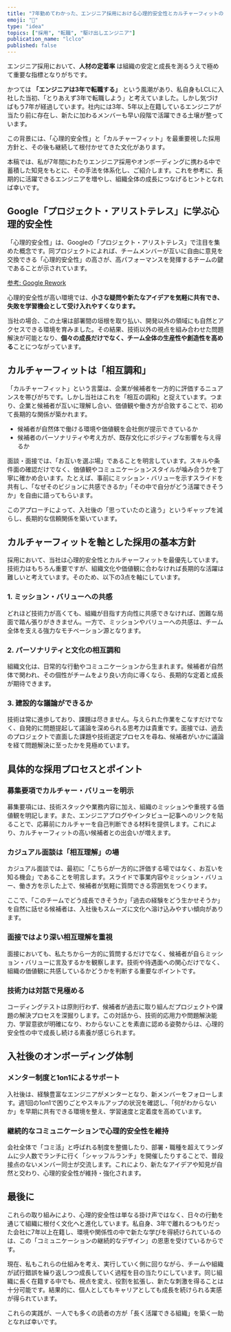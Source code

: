 ```yaml
---
title: "7年勤めてわかった、エンジニア採用における心理的安全性とカルチャーフィットの重要性"
emoji: "🤝"
type: "idea"
topics: ["採用", "転職", "駆け出しエンジニア"]
publication_name: "lclco"
published: false
---
```


エンジニア採用において、**人材の定着率** は組織の安定と成長を測るうえで極めて重要な指標となりがちです。

かつては **「エンジニアは3年で転職する」** という風潮があり、私自身もLCLに入社した当初、「とりあえず3年で転職しよう」と考えていました。しかし気づけばもう7年が経過しています。社内には3年、5年以上在籍しているエンジニアが当たり前に存在し、新たに加わるメンバーも早い段階で活躍できる土壌が整っています。

この背景には、「心理的安全性」と「カルチャーフィット」を最重要視した採用方針と、その後も継続して根付かせてきた文化があります。

本稿では、私が7年間にわたりエンジニア採用やオンボーディングに携わる中で蓄積した知見をもとに、その手法を体系化し、ご紹介します。これを参考に、長期的に活躍できるエンジニアを増やし、組織全体の成長につなげるヒントとなれば幸いです。

## Google「プロジェクト・アリストテレス」に学ぶ心理的安全性

「心理的安全性」は、Googleの「プロジェクト・アリストテレス」で注目を集めた概念です。同プロジェクトによれば、チームメンバーが互いに自由に意見を交換できる「心理的安全性」の高さが、高パフォーマンスを発揮するチームの鍵であることが示されています。

[参考: Google Rework](https://rework.withgoogle.com/jp/guides/understanding-team-effectiveness#help-teams-take-action)

心理的安全性が高い環境では、**小さな疑問や新たなアイデアを気軽に共有でき、失敗を学習機会として受け入れやすくなります。**

当社の場合、この土壌は部署間の垣根を取り払い、開発以外の領域にも自然とアクセスできる環境を育みました。その結果、技術以外の視点を組み合わせた問題解決が可能となり、**個々の成長だけでなく、チーム全体の生産性や創造性を高める**ことにつながっています。

## カルチャーフィットは「相互調和」

「カルチャーフィット」という言葉は、企業が候補者を一方的に評価するニュアンスを帯びがちです。しかし当社はこれを「相互の調和」と捉えています。つまり、企業と候補者が互いに理解し合い、価値観や働き方が合致することで、初めて長期的な関係が築かれます。

- 候補者が自然体で働ける環境や価値観を会社側が提示できているか
- 候補者のパーソナリティや考え方が、既存文化にポジティブな影響を与え得るか

面談・面接では、「お互いを選ぶ場」であることを明言しています。スキルや条件面の確認だけでなく、価値観やコミュニケーションスタイルが噛み合うかを丁寧に確かめ合います。たとえば、事前にミッション・バリューを示すスライドを共有し、「なぜそのビジョンに共感できるか」「その中で自分がどう活躍できそうか」を自由に語ってもらいます。

このアプローチによって、入社後の「思っていたのと違う」というギャップを減らし、長期的な信頼関係を築いています。

## カルチャーフィットを軸とした採用の基本方針

採用において、当社は心理的安全性とカルチャーフィットを最優先しています。技術力はもちろん重要ですが、組織文化や価値観に合わなければ長期的な活躍は難しいと考えています。そのため、以下の3点を軸にしています。

### 1. ミッション・バリューへの共感

どれほど技術力が高くても、組織が目指す方向性に共感できなければ、困難な局面で踏ん張りがききません。一方で、ミッションやバリューへの共感は、チーム全体を支える強力なモチベーション源となります。

### 2. パーソナリティと文化の相互調和

組織文化は、日常的な行動やコミュニケーションから生まれます。候補者が自然体で関われ、その個性がチームをより良い方向に導くなら、長期的な定着と成長が期待できます。

### 3. 建設的な議論ができるか

技術は常に進歩しており、課題は尽きません。与えられた作業をこなすだけでなく、自発的に問題提起して議論を深められる思考力は貴重です。面接では、過去のプロジェクトで直面した課題や技術選定プロセスを尋ね、候補者がいかに議論を経て問題解決に至ったかを見極めています。

## 具体的な採用プロセスとポイント

### 募集要項でカルチャー・バリューを明示

募集要項には、技術スタックや業務内容に加え、組織のミッションや重視する価値観を明記します。また、エンジニアブログやインタビュー記事へのリンクを貼ることで、応募前にカルチャーを自己判断できる材料を提供します。これにより、カルチャーフィットの高い候補者との出会いが増えます。

### カジュアル面談は「相互理解」の場

カジュアル面談では、最初に「こちらが一方的に評価する場ではなく、お互いを知る機会」であることを明言します。スライドで事業内容やミッション・バリュー、働き方を示した上で、候補者が気軽に質問できる雰囲気をつくります。

ここで、「このチームでどう成長できそうか」「過去の経験をどう生かせそうか」を自然に話せる候補者は、入社後もスムーズに文化へ溶け込みやすい傾向があります。

### 面接ではより深い相互理解を重視

面接においても、私たちから一方的に質問するだけでなく、候補者が自らミッション・バリューに言及するかを観察します。技術や待遇面への関心だけでなく、組織の価値観に共感しているかどうかを判断する重要なポイントです。

### 技術力は対話で見極める

コーディングテストは原則行わず、候補者が過去に取り組んだプロジェクトや課題の解決プロセスを深掘りします。この対話から、技術的応用力や問題解決能力、学習意欲が明確になり、わからないことを素直に認める姿勢からは、心理的安全性の中で成長し続ける素養が感じられます。

## 入社後のオンボーディング体制

### メンター制度と1on1によるサポート

入社後は、経験豊富なエンジニアがメンターとなり、新メンバーをフォローします。週1回の1on1で困りごとやスキルアップの状況を確認し、「何がわからないか」を早期に共有できる環境を整え、学習速度と定着度を高めています。

### 継続的なコミュニケーションで心理的安全性を維持

会社全体で「コミ活」と呼ばれる制度を整備したり、部署・職種を超えてランダムに少人数でランチに行く「シャッフルランチ」を開催したりすることで、普段接点のないメンバー同士が交流します。これにより、新たなアイデアや知見が自然と交わり、心理的安全性が維持・強化されます。

## 最後に

これらの取り組みにより、心理的安全性は単なる掛け声ではなく、日々の行動を通じて組織に根付く文化へと進化しています。私自身、3年で離れるつもりだった会社に7年以上在籍し、環境や関係性の中で新たな学びを得続けられているのは、この「コミュニケーションの継続的なデザイン」の恩恵を受けているからです。

現在、私もこれらの仕組みを考え、実行していく側に回りながら、チームや組織が試行錯誤を繰り返しつつ成長していく過程を目の当たりにしています。同じ組織に長く在籍する中でも、視点を変え、役割を拡張し、新たな刺激を得ることは十分可能です。結果的に、個人としてもキャリアとしても成長を続けられる実感が得られています。

これらの実践が、一人でも多くの読者の方が「長く活躍できる組織」を築く一助となれば幸いです。
